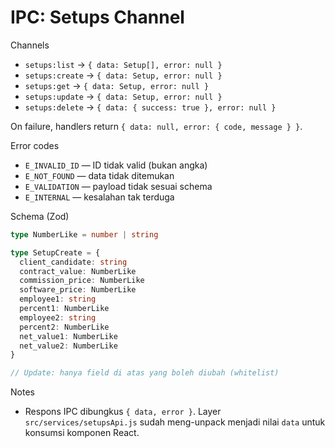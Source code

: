 # IPC: Setups Channel

Channels
- `setups:list` → `{ data: Setup[], error: null }`
- `setups:create` → `{ data: Setup, error: null }`
- `setups:get` → `{ data: Setup, error: null }`
- `setups:update` → `{ data: Setup, error: null }`
- `setups:delete` → `{ data: { success: true }, error: null }`

On failure, handlers return `{ data: null, error: { code, message } }`.

Error codes
- `E_INVALID_ID` — ID tidak valid (bukan angka)
- `E_NOT_FOUND` — data tidak ditemukan
- `E_VALIDATION` — payload tidak sesuai schema
- `E_INTERNAL` — kesalahan tak terduga

Schema (Zod)
```ts
type NumberLike = number | string

type SetupCreate = {
  client_candidate: string
  contract_value: NumberLike
  commission_price: NumberLike
  software_price: NumberLike
  employee1: string
  percent1: NumberLike
  employee2: string
  percent2: NumberLike
  net_value1: NumberLike
  net_value2: NumberLike
}

// Update: hanya field di atas yang boleh diubah (whitelist)
```

Notes
- Respons IPC dibungkus `{ data, error }`. Layer `src/services/setupsApi.js` sudah meng-unpack menjadi nilai `data` untuk konsumsi komponen React.

